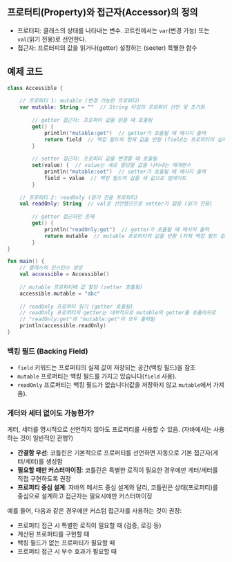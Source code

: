 ## 프로터티(Property)와 접근자(Accessor)의 정의
- 프로터피: 클래스의 상태를 나타내는 변수. 코트린에서는 `var`(변경 가능) 또는 `val`(읽기 전용)로 선언한다.
- 접근자: 프로터피의 값을 읽거나(getter) 설정하는 (seeter) 특별한 함수
## 예제 코드
```kotlin
class Accessible {
    
    // 프로퍼티 1: mutable (변경 가능한 프로퍼티)
    var mutable: String = ""  // String 타입의 프로퍼티 선언 및 초기화
       
        // getter 접근자: 프로퍼티 값을 읽을 때 호출됨
        get() {
            println("mutable:get")  // getter가 호출될 때 메시지 출력
            return field  // 백킹 필드의 현재 값을 반환 (field는 프로퍼티의 실제 저장 공간)
        }
       
        // setter 접근자: 프로퍼티 값을 변경할 때 호출됨
        set(value) {  // value는 새로 할당할 값을 나타내는 매개변수
            println("mutable:set")  // setter가 호출될 때 메시지 출력
            field = value  // 백킹 필드의 값을 새 값으로 업데이트
        }
    
    // 프로퍼티 2: readOnly (읽기 전용 프로퍼티)
    val readOnly: String  // val로 선언했으므로 setter가 없음 (읽기 전용)
        
        // getter 접근자만 존재
        get() {
            println("readOnly:get")  // getter가 호출될 때 메시지 출력
            return mutable  // mutable 프로퍼티의 값을 반환 (자체 백킹 필드 없음)
        }
}

fun main() {
    // 클래스의 인스턴스 생성
    val accessible = Accessible()
    
    // mutable 프로퍼티에 값 할당 (setter 호출됨)
    accessible.mutable = "abc"
    
    // readOnly 프로퍼티 읽기 (getter 호출됨)
    // readOnly 프로퍼티의 getter는 내부적으로 mutable의 getter를 호출하므로 
    // "readOnly:get"과 "mutable:get"이 모두 출력됨
    println(accessible.readOnly)
}
```

### 백킹 필드 (Backing Field)
- `field` 키워드는 프로퍼티의 실제 값이 저장되는 공간(백킹 필드)을 참조
- `mutable` 프로퍼티는 백킹 필드를 가지고 있습니다(`field` 사용).
- `readOnly` 프로퍼티는 백킹 필드가 없습니다(값을 저장하지 않고 `mutable`에서 가져옴).
### 게터와 세터 없이도 가능한가?
게터, 세터를 명시적으로 선언하지 않아도 프로퍼티를 사용할 수 있음.
(자바에서는 사용하는 것이 일반적인 관행?)
- **간결함 우선**: 코틀린은 기본적으로 프로퍼티를 선언하면 자동으로 기본 접근자(게터/세터)를 생성함
- **필요할 때만 커스터마이징**: 코틀린은 특별한 로직이 필요한 경우에만 게터/세터를 직접 구현하도록 권장
- **프로퍼티 중심 설계**: 자바의 메서드 중심 설계와 달리, 코틀린은 상태(프로퍼티)를 중심으로 설계하고 접근자는 필요시에만 커스터마이징

예를 들어, 다음과 같은 경우에만 커스텀 접근자를 사용하는 것이 권장:
- 프로퍼티 접근 시 특별한 로직이 필요할 때 (검증, 로깅 등)
- 계산된 프로퍼티를 구현할 때
- 백킹 필드가 없는 프로퍼티가 필요할 때
- 프로퍼티 접근 시 부수 효과가 필요할 때


